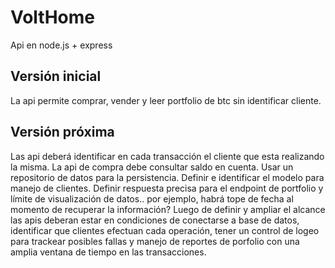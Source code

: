 # VoltHome
 Api en node.js + express

 ## Versión inicial
 La api permite comprar, vender y leer portfolio de btc sin identificar cliente.

 ## Versión próxima
Las api deberá identificar en cada transacción el cliente que esta realizando la misma. 
La api de compra debe consultar saldo en cuenta. 
Usar un repositorio de datos para la persistencia. 
Definir e identificar el modelo para manejo de clientes. Definir respuesta precisa para el endpoint de portfolio y límite de visualización de datos.. por ejemplo, habrá tope de fecha al momento de recuperar la información?
Luego de definir y ampliar el alcance las apis deberan estar en condiciones de conectarse a base de datos, identificar que clientes efectuan cada operación, tener un control de logeo para trackear posibles fallas y manejo de reportes de porfolio con una amplia ventana de tiempo en las transacciones.
 
 
